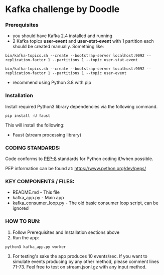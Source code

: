 # Kafka challenge by Doodle

### Prerequisites

* you should have Kafka 2.4 installed and running
* 2 Kafka topics **user-event** and **user-stat-event** with 1 partition each should be created manually. Something like:

```bin/kafka-topics.sh --create --bootstrap-server localhost:9092 --replication-factor 1 --partitions 1 --topic user-stat-event```

```bin/kafka-topics.sh --create --bootstrap-server localhost:9092 --replication-factor 1 --partitions 1 --topic user-event```
* recommend using Python 3.8 with pip

### Installation


Install required Python3 library dependencies via the following command.

```
pip install -U faust
```

This will install the following:
* Faust (stream processing library)

### CODING STANDARDS:
Code conforms to [PEP-8](https://www.python.org/dev/peps/pep-0008/) standards for Python coding if/when possible.

PEP information can be found at:  https://www.python.org/dev/peps/

### KEY COMPONENTS / FILES:
* README.md                                 - This file
* kafka_app.py                              - Main app
* kafka_consumer_loop.py                    - The old basic consumer loop script, can be ignored

### HOW TO RUN:

1. Follow Prerequisites and Installation sections above
2. Run the app:
```
python3 kafka_app.py worker
```
3. For testing's sake the app produces 10 events/sec. If you want to simulate events producing by any other method, please comment lines 71-73. Feel free to test on stream.jsonl.gz with any input method.
